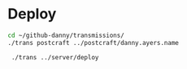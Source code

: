 # Deploy

```sh
cd ~/github-danny/transmissions/
./trans postcraft ../postcraft/danny.ayers.name
```

```sh
 ./trans ../server/deploy
```
